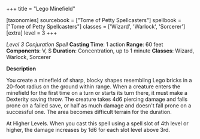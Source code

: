+++
title = "Lego Minefield"

[taxonomies]
sourcebook = ["Tome of Petty Spellcasters"]
spellbook = ["Tome of Petty Spellcasters"]
classes = ['Wizard', 'Warlock', 'Sorcerer']
[extra]
level = 3
+++

*Level 3 Conjuration Spell*
**Casting Time**: 1 action
**Range**: 60 feet
**Components**: V, S
**Duration**: Concentration, up to 1 minute
**Classes**: Wizard, Warlock, Sorcerer

**Description**


You create a minefield of sharp, blocky shapes resembling Lego bricks in a 20-foot radius on the ground within range. When a creature enters the minefield for the first time on a turn or starts its turn there, it must make a Dexterity saving throw. The creature takes 4d6 piercing damage and falls prone on a failed save, or half as much damage and doesn't fall prone on a successful one. The area becomes difficult terrain for the duration.



At Higher Levels. When you cast this spell using a spell slot of 4th level or higher, the damage increases by 1d6 for each slot level above 3rd.
